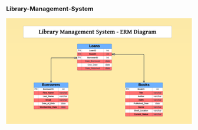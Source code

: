 ### **Library-Management-System**

<a href="https://github.com/mahamdeh0/Library-Management-System" target="_blank">
    <img src="(ERM)Diagram.png">
</a>